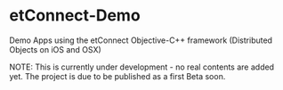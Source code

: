 etConnect-Demo
==============

Demo Apps using the etConnect Objective-C++ framework  (Distributed Objects on iOS and OSX)

NOTE: This is currently under development - no real contents are added yet. The project is
due to be published as a first Beta soon.

